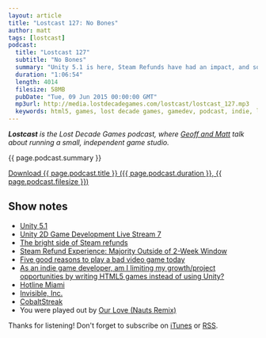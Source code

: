 ```yaml
---
layout: article
title: "Lostcast 127: No Bones"
author: matt
tags: [lostcast]
podcast:
  title: "Lostcast 127"
  subtitle: "No Bones"
  summary: "Unity 5.1 is here, Steam Refunds have had an impact, and some games we're playing."
  duration: "1:06:54"
  length: 4014
  filesize: 58MB
  pubDate: "Tue, 09 Jun 2015 00:00:00 GMT"
  mp3url: http://media.lostdecadegames.com/lostcast/lostcast_127.mp3
  keywords: html5, games, lost decade games, gamedev, podcast, indie, lostcast
---
```

_**Lostcast** is the Lost Decade Games podcast, where [Geoff and Matt](/about/) talk about running a small, independent game studio._

{{ page.podcast.summary }}

<a class="download-podcast" href="{{ page.podcast.mp3url }}">
	Download {{ page.podcast.title }} ({{ page.podcast.duration }}, {{ page.podcast.filesize }})
</a>

## Show notes

* [Unity 5.1](http://blogs.unity3d.com/2015/06/09/unity-5-1-is-here/)
* [Unity 2D Game Development Live Stream 7](https://www.youtube.com/watch?v=hctICNp1RZg)
* [The bright side of Steam refunds](http://www.gamasutra.com/blogs/NickGravelyn/20150605/245056/The_bright_side_of_Steam_refunds.php)
* [Steam Refund Experience: Majority Outside of 2-Week Window](http://gamasutra.com/blogs/KevinGeisler/20150608/245463/Steam_Refund_Experience_Majority_Outside_of_2Week_Window.php)
* [Five good reasons to play a bad video game today](http://www.polygon.com/2015/5/14/8609475/five-reasons-play-bad-video-game-list-video)
* [As an indie game developer, am I limiting my growth/project opportunities by writing HTML5 games instead of using Unity?](http://www.reddit.com/r/gamedev/comments/37x9c2/as_an_indie_game_developer_am_i_limiting_my/crqn8wz)
* [Hotline Miami](http://hotlinemiami.com/)
* [Invisible, Inc.](http://store.steampowered.com/app/243970/)
* [CobaltStreak](http://www.twitch.tv/cobaltstreak)
* You were played out by [Our Love (Nauts Remix)](https://joshuamorse.bandcamp.com/track/our-love-nauts-remix)

Thanks for listening! Don't forget to subscribe on [iTunes](http://itunes.apple.com/us/podcast/lostcast/id481950724) or [RSS](/lostcast.xml).
